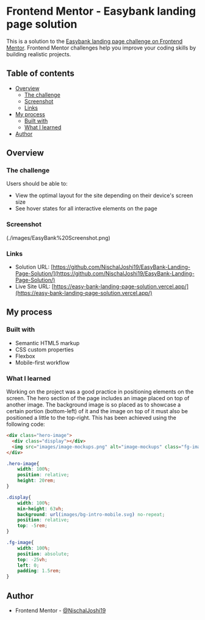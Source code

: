 # Frontend Mentor - Easybank landing page solution

This is a solution to the [Easybank landing page challenge on Frontend Mentor](https://www.frontendmentor.io/challenges/easybank-landing-page-WaUhkoDN). Frontend Mentor challenges help you improve your coding skills by building realistic projects. 

## Table of contents

- [Overview](#overview)
  - [The challenge](#the-challenge)
  - [Screenshot](#screenshot)
  - [Links](#links)
- [My process](#my-process)
  - [Built with](#built-with)
  - [What I learned](#what-i-learned)
- [Author](#author)

## Overview

### The challenge

Users should be able to:

- View the optimal layout for the site depending on their device's screen size
- See hover states for all interactive elements on the page

### Screenshot

(./images/EasyBank%20Screenshot.png)

### Links

- Solution URL: [https://github.com/NischalJoshi19/EasyBank-Landing-Page-Solution/](https://github.com/NischalJoshi19/EasyBank-Landing-Page-Solution/)
- Live Site URL: [https://easy-bank-landing-page-solution.vercel.app/](https://easy-bank-landing-page-solution.vercel.app/)

## My process

### Built with

- Semantic HTML5 markup
- CSS custom properties
- Flexbox
- Mobile-first workflow

### What I learned

Working on the project was a good practice in positioning elements on the screen. The hero section of the page includes an image placed on top of another image. The background image is so placed as to showcase a certain portion (bottom-left) of it and the image on top of it must also be positioned a little to the top-right. This has been achieved using the following code: 

```html
<div class="hero-image">
  <div class="display"></div>
  <img src="images/image-mockups.png" alt="image-mockups" class="fg-image">
</div>
```

```css
.hero-image{
    width: 100%;
    position: relative; 
    height: 20rem;
}

.display{
    width: 100%;
    min-height: 63vh;
    background: url(images/bg-intro-mobile.svg) no-repeat;
    position: relative;
    top: -5rem;
}

.fg-image{
    width: 100%;
    position: absolute;
    top: -25vh;
    left: 0;
    padding: 1.5rem;
}
```

## Author

- Frontend Mentor - [@NischalJoshi19](https://www.frontendmentor.io/profile/NischalJoshi19)
